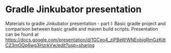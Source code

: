 Gradle Jinkubator presentation
===============

Materials to gradle Jinkubator presentation - part I:
Basic gradle project and comparison between basic gradle and maven build scripts.
Presentation can be found at https://docs.google.com/presentation/d/1GCeo4_zjPBeWWNEobjgRmGzKdtC23mGQp6wg3HzrkVw/edit?usp=sharing

